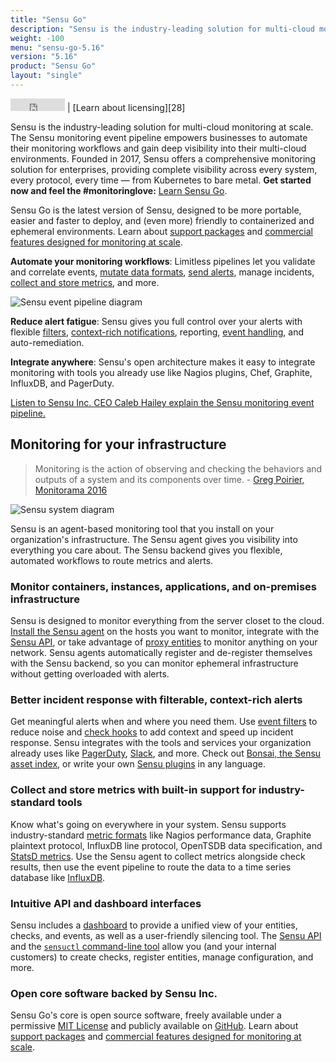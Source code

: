 ```yaml
---
title: "Sensu Go"
description: "Sensu is the industry-leading solution for multi-cloud monitoring at scale. The Sensu monitoring event pipeline empowers businesses to automate their monitoring workflows and gain deep visibility into their multi-cloud environments. Built by operators and for operators, open source is at the heart of the Sensu product and company, with an active, thriving community of contributors."
weight: -100
menu: "sensu-go-5.16"
version: "5.16"
product: "Sensu Go"
layout: "single"
---
```


<iframe src="https://ghbtns.com/github-btn.html?user=sensu&repo=sensu-go&type=star&count=true" frameborder="0" scrolling="0" width="87px" height="20px"></iframe> | [Learn about licensing][28]

Sensu is the industry-leading solution for multi-cloud monitoring at scale.
The Sensu monitoring event pipeline empowers businesses to automate their monitoring workflows and gain deep visibility into their multi-cloud environments.
Founded in 2017, Sensu offers a comprehensive monitoring solution for enterprises, providing complete visibility across every system, every protocol, every time — from Kubernetes to bare metal.
**Get started now and feel the #monitoringlove:** [Learn Sensu Go][1].

Sensu Go is the latest version of Sensu, designed to be more portable, easier and faster to deploy, and (even more) friendly to containerized and ephemeral environments.
Learn about [support packages](https://sensu.io/support) and [commercial features designed for monitoring at scale][28].

**Automate your monitoring workflows**: Limitless pipelines let you validate and correlate events, [mutate data formats][20], [send alerts][21], manage incidents, [collect and store metrics][22], and more.

<img alt="Sensu event pipeline diagram" title="Sensu lets you take monitoring events from your system and use pipelines to take the right action for your workflow." src="/images/pipeline-ce.png">
<!-- Diagram source: https://www.lucidchart.com/documents/edit/84ff2574-4290-49dc-88e0-18b15ba373ec -->

**Reduce alert fatigue**: Sensu gives you full control over your alerts with flexible [filters][18], [context-rich notifications][19], reporting, [event handling][27], and auto-remediation.

**Integrate anywhere**: Sensu's open architecture makes it easy to integrate monitoring with tools you already use like Nagios plugins, Chef, Graphite, InfluxDB, and PagerDuty.

<i class="fa fa-youtube-play" aria-hidden="true"></i> <a target="_blank" href="https://www.youtube.com/watch?v=jUW4rAqazwA">Listen to Sensu Inc. CEO Caleb Hailey explain the Sensu monitoring event pipeline.</a>

## Monitoring for your infrastructure

> Monitoring is the action of observing and checking the behaviors and outputs of a system and its components over time. - [Greg Poirier, Monitorama 2016](https://vimeo.com/173610062)

<img alt="Sensu system diagram" src="/images/system-ce.png">
<!-- Diagram source: https://www.lucidchart.com/documents/edit/edb92c4b-101c-4c3f-89ec-a00c889a6b05 -->

Sensu is an agent-based monitoring tool that you install on your organization's infrastructure.
The Sensu agent gives you visibility into everything you care about.
The Sensu backend gives you flexible, automated workflows to route metrics and alerts.

### Monitor containers, instances, applications, and on-premises infrastructure

Sensu is designed to monitor everything from the server closet to the cloud.
[Install the Sensu agent][15] on the hosts you want to monitor, integrate with the [Sensu API][23], or take advantage of [proxy entities][17] to monitor anything on your network.
Sensu agents automatically register and de-register themselves with the Sensu backend, so you can monitor ephemeral infrastructure without getting overloaded with alerts.

### Better incident response with filterable, context-rich alerts

Get meaningful alerts when and where you need them.
Use [event filters][18] to reduce noise and [check hooks][19] to add context and speed up incident response.
Sensu integrates with the tools and services your organization already uses like [PagerDuty][31], [Slack][29], and more.
Check out [Bonsai, the Sensu asset index][30], or write your own [Sensu plugins][9] in any language.

### Collect and store metrics with built-in support for industry-standard tools

Know what's going on everywhere in your system.
Sensu supports industry-standard [metric formats][20] like Nagios performance data, Graphite plaintext protocol, InfluxDB line protocol, OpenTSDB data specification, and [StatsD metrics][24].
Use the Sensu agent to collect metrics alongside check results, then use the event pipeline to route the data to a time series database like [InfluxDB][6].

### Intuitive API and dashboard interfaces

Sensu includes a [dashboard][25] to provide a unified view of your entities, checks, and events, as well as a user-friendly silencing tool.
The [Sensu API][23] and the [`sensuctl` command-line tool][26] allow you (and your internal customers) to create checks, register entities, manage configuration, and more.

### Open core software backed by Sensu Inc.

Sensu Go's core is open source software, freely available under a permissive [MIT License][12] and publicly available on [GitHub][13].
Learn about [support packages](https://sensu.io/support) and [commercial features designed for monitoring at scale][28].

[1]: getting-started/get-started/
[2]: https://slack.sensu.io/
[3]: reference/sensuctl/
[4]: guides/aggregate-metrics-statsd/
[5]: reference/rbac/
[6]: https://www.influxdata.com/
[7]: https://www.slack.com/
[8]: https://github.com/sensu-plugins/
[9]: https://docs.sensu.io/plugins/latest/reference/
[12]: https://www.github.com/sensu/sensu-go/blob/master/LICENSE/
[13]: https://www.github.com/sensu/sensu-go/
[15]: installation/install-sensu#install-sensu-agents
[17]: guides/monitor-external-resources/
[18]: reference/filters/
[19]: reference/hooks/
[20]: guides/extract-metrics-with-checks/
[21]: guides/send-slack-alerts/
[22]: guides/influx-db-metric-handler/
[23]: api/overview/
[24]: guides/aggregate-metrics-statsd/
[25]: dashboard/overview/
[26]: sensuctl/reference/
[27]: reference/handlers/
[31]: https://bonsai.sensu.io/assets/sensu/sensu-pagerduty-handler/
[29]: https://bonsai.sensu.io/assets/sensu/sensu-slack-handler/
[30]: https://bonsai.sensu.io/
[28]: getting-started/enterprise/
